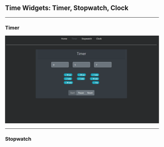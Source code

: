 ## Time Widgets: Timer, Stopwatch, Clock

---

### Timer

![Timer Screenshot](/screenshots/timer.PNG "Timer Screenshot")

---

### Stopwatch

